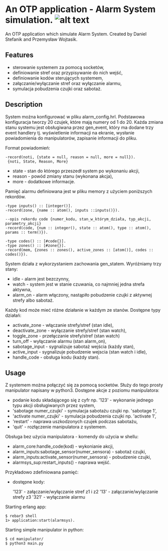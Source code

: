 

An OTP application - Alarm System simulation. ![alt text](https://travis-ci.com/Premwoik/Erlang-AlarmSystem.svg?token=6NPxvdxVXjtv553szhtp&branch=develop)
=====

An OTP application which simulate Alarm System. Created by Daniel Stefanik and Przemysław Wojtasik.

Features
-----------
- sterowanie systemem za pomocą socketów,
- definiowanie stref oraz przypisywanie do nich wejść,
- definiowanie kodów sterujących systemem,
- załączanie/wyłączanie stref oraz wyłączanie alarmu,
- symulacja pobudzenia czujki oraz sabotaż.

Description
-----
System można konfigurować w pliku alarm_config.hrl. Podstawowa konfiguracja tworzy 20 czujek, które
mają numery od 1 do 20. Każda zmiana stanu systemu jest obsługiwana przez gen_event, który ma dodane
trzy event handlery tj. wyświetlenie informacji na ekranie, wysłanie powiadomienia do manipulatorów,
zapisanie informacji do pliku.

Format powiadomień:

    -record(noti, {state = null, reason = null, more = null}).
     {noti, State, Reason, More}
 - state - stan do którego przeszedł system po wykonaniu akcji,
 - reason - powód zmiany stanu (wykonana akcja),
 - more - dodatkowe informacje.

Pamięć alarmu definiowana jest w pliku memory z użyciem poniższych rekordów.
    
    -type inputs() :: [integer()].
    -record(zone, {name :: atom(), inputs ::inputs()}).
    
    --opis rekordu code {numer_kodu, stan_w_którym_działa, typ_akcji, parametry_akcji}
    -record(code, {num :: integer(), state :: atom(), type :: atom(), params :: term()}).
    
    -type codes() :: [#code{}].
    -type zones() :: [#zone{}].
    -record(mem, {zones :: zones(), active_zones :: [atom()], codes :: codes()}).

System działa z wykorzystaniem zachowania gen_statem. Wyróżniamy trzy stany:
 - idle - alarm jest bezczynny,
 - watch - system jest w stanie czuwania, co najmniej jedna strefa aktywna,
 - alarm_on - alarm włączony, nastąpiło pobudzenie czujki z aktywnej strefy albo sabotaż.

Każdy kod może mieć różne działanie w każdym ze stanów.
Dostępne typy działań:
 - activate_zone - włączanie strefy/stref (stan idle),
 - deactivate_zone - wyłączanie strefy/stref (stan watch),
 - toggle_zone - przełączanie strefy/stref (stan watch)
 - turn_off - wyłączanie alarmu (stan alarm_on),
 - sabotage_input - sygnalizuje sabotaż wejścia (każdy stan),
 - active_input - sygnalizuje pobudzenie wejscia (stan watch i idle),
 - handle_code - obsługa kodu (każdy stan).
 






Usage
----

Z systemem można połączyć się za pomocą socketów. Służy do tego prosty manipulator napisany w python3. 
Dostępne akcje z poziomu manipulatora:
 - podanie kodu składającego się z cyfr np. '123' - wykonanie jednego typu akcji obsługiwanych przez system,
 - 'sabotage numer_czujki' - symulacja sabotażu czujki np. 'sabotage 1',
 - 'activate numer_czujki' - symulacja pobudzenia czujki np. 'activate 1',
 - 'restart' - naprawa uszkodzonych czujek podczas sabotażu,
 - 'quit' - rozłączenie manipulatora z systemem.


Obsługa bez użycia manipulatora - komendy do użycia w shellu:
 - alarm_core:handle_code(kod) - wykonianie akcji,
 - alarm_inputs:sabotage_sensor(numer_sensora) - sabotaż czujki,
 - alarm_inputs:activate_sensor(numer_sensora) - pobudzenie czujki,
 - alarmsys_sup:restart_inputs() - naprawa wejść.

Przykładowo zdefiniowana pamięć:
 - dostępne kody: 
    
    
    '123' - załączanie/wyłączanie stref z1 i z2
    '13' - załączanie/wylączanie strefy z3
    '321' - wyłączanie alarmu

Starting erlang app:

    $ rebar3 shell
    1> application:start(alarmsys).
    
Starting simple manipulator in python:
    
    $ cd manipulator/
    $ python3 main.py
    

